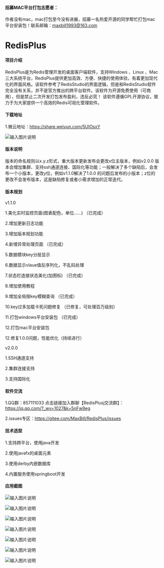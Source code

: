 #### 招募MAC平台打包志愿者：

作者没有mac，mac打包至今没有进展，招募一名热爱开源的同学帮忙打包mac平台安装包！联系邮箱：maxbill1993@163.com


# RedisPlus

#### 项目介绍

RedisPlus是为Redis管理开发的桌面客户端软件，支持Windows 、Linux 、Mac三大系统平台，RedisPlus提供更加高效、方便、快捷的使用体验，有着更加现代化的界面风格。该软件参考了RedisStudio的界面逻辑，但是和RedisStudio软件完全没有关系，并不是官方推出的跨平台软件。该软件为开源免费使用（可商用），但是禁止二次开发打包发布盈利，违反必究！ 该软件遵循GPL开源协议，致力于为大家提供一个高效的Redis可视化管理软件。

#### 下载地址

1.微云地址：https://share.weiyun.com/5UIOsxY

![输入图片说明](https://images.gitee.com/uploads/images/2018/0909/200121_021d84e3_1252126.png "屏幕截图.png")


#### 版本说明

版本的命名规则以x.y.z形式，重大版本更新发布会更改x位主版本，例如v2.0.0 版本会增加集群、支持ssh通道连接、国际化等功能；一般解决了多个缺陷后，会发布一个小版本，更改y位，例如v1.1.0解决了1.0.0 的问题后发布的小版本；z位的更改不会发布版本，这是缺陷修复或者小需求增加的正常迭代。

#### 版本规划

v1.1.0

1.美化实时监控页面(图表配色，单位……)   （已完成）

2.增加更新日志功能

3.增加版本规划功能

4.新增异常处理页面  （已完成）

5.数据模块key分层显示

6.数据显示vlaue值反序列化，不乱码处理

7.状态栏连接状态美化(加图标)    （已完成）

8.增加使用教程

9.增加全局按key模糊查询  （已完成）

10.key过多加载卡死问题修复   （已修复，可处理百万级别）

11.打包windows平台安装包  （已完成）

12.打包mac平台安装包

12.修复1.0.0问题，性能优化（持续进行）


v2.0.0

1.SSH通道支持

2.集群连接支持

3.支持国际化


#### 软件交流

1.QQ群：857111033  点击链接加入群聊【RedisPlusj交流群】：https://jq.qq.com/?_wv=1027&k=5nFw9eg

2.issues专区：https://gitee.com/MaxBill/RedisPlus/issues
 

#### 技术选型

1.支持跨平台，使用java开发

2.使用javafx的桌面元素

3.使用derby内嵌数据库

4.内置服务使用springboot开发

#### 应用截图

![输入图片说明](https://images.gitee.com/uploads/images/2018/0904/174302_dfd839b5_1252126.png "深度截图_com.maxbill.MainApplication_20180904174001.png")

![输入图片说明](https://images.gitee.com/uploads/images/2018/0904/174311_9991de81_1252126.png "深度截图_com.maxbill.MainApplication_20180904174021.png")

![输入图片说明](https://images.gitee.com/uploads/images/2018/0904/174321_53591727_1252126.png "深度截图_com.maxbill.MainApplication_20180904174037.png")

![输入图片说明](https://images.gitee.com/uploads/images/2018/0904/174331_3baf9be8_1252126.png "深度截图_com.maxbill.MainApplication_20180904174051.png")

![输入图片说明](https://images.gitee.com/uploads/images/2018/0904/174341_dcfb9cb9_1252126.png "深度截图_com.maxbill.MainApplication_20180904174106.png")

![输入图片说明](https://images.gitee.com/uploads/images/2018/0904/174352_3738f4fe_1252126.png "深度截图_com.maxbill.MainApplication_20180904174116.png")

![输入图片说明](https://images.gitee.com/uploads/images/2018/0907/123200_ed3b67c9_1252126.png "深度截图_com.maxbill.MainApplication_20180907123037.png")
